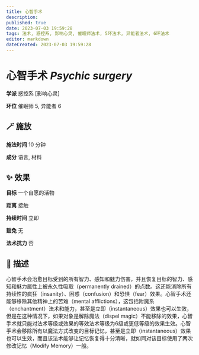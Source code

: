 ```yaml
---
title: 心智手术
description: 
published: true
date: 2023-07-03 19:59:28
tags: 法术, 惑控系, 影响心灵, 催眠师法术, 5环法术, 异能者法术, 6环法术
editor: markdown
dateCreated: 2023-07-03 19:59:28
---
```


# **心智手术** *Psychic surgery*

**学派** 惑控系 \[影响心灵\] 

**环位** 催眠师 5, 异能者 6

## 🪄 施放

**施法时间** 10 分钟

**成分** 语言, 材料

## ✨ 效果 

**目标** 一个自愿的活物 

**距离** 接触  

**持续时间** 立即 

**豁免** 无

**法术抗力** 否

## 📖 描述

心智手术会治愈目标受到的所有智力、感知和魅力伤害，并且恢复目标的智力、感知和魅力属性上被永久性吸取（permanently drained）的点数。这还能消除所有持续性的疯狂（insanity）、困惑（confusion）和恐惧（fear）效果。心智手术还能够移除其他精神上的苦难（mental afflictions），这包括附魔系（enchantment）法术和能力，甚至是立即（instantaneous）效果也可以生效，但是在这种情况下，如果对象是解除魔法（dispel magic）不能移除的效果，心智手术就只能对法术等级或效果的等效法术等级为6级或更低等级的效果生效。心智手术会移除所有以魔法方式改变的目标记忆，甚至是立即（instantaneous）效果也可以生效，而且该法术能够让记忆恢复得十分清晰，就如同对该目标使用了两次修改记忆（Modify Memory）一般。
    